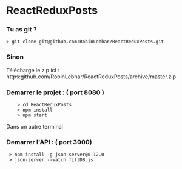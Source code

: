 # ReactReduxPosts

### Tu as git ? ###

```
> git clone git@github.com:RobinLebhar/ReactReduxPosts.git

```
### Sinon 

Télécharge le zip ici : https:github.com/RobinLebhar/ReactReduxPosts/archive/master.zip
	
	
### Demarrer le projet : ( port 8080 )
```
	> cd ReactReduxPosts
	> npm install
	> npm start
```

Dans un autre terminal 

### Demarrer l'API :  ( port 3000)
```
 > npm install -g json-server@0.12.0
 > json-server --watch fillDB.js
```
